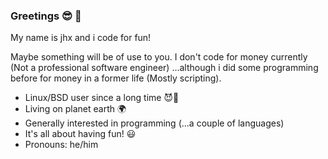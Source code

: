 ### Greetings 😎 👋

My name is jhx and i code for fun!

Maybe something will be of use to you. I don't code for money currently (Not a professional software engineer) ...although i did some programming before for money in a former life (Mostly scripting).

- Linux/BSD user since a long time 😈🐧 
- Living on planet earth 🌍
- Generally interested in programming
    (...a couple of languages)
- It's all about having fun! 😃
- Pronouns: he/him
